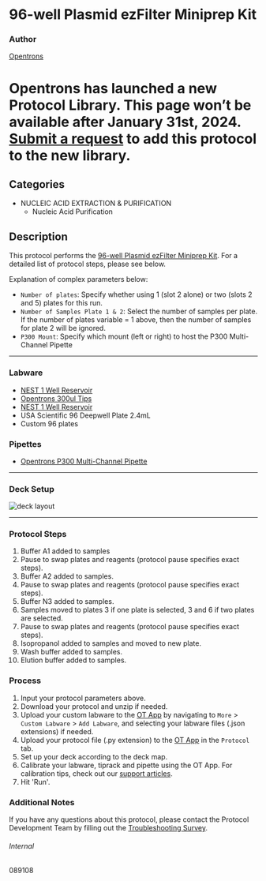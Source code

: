 # 96-well Plasmid ezFilter Miniprep Kit

### Author
[Opentrons](https://opentrons.com/)


# Opentrons has launched a new Protocol Library. This page won’t be available after January 31st, 2024. [Submit a request](https://docs.google.com/forms/d/e/1FAIpQLSdYYp9QCKow4nn0KlCVsMS3HX0eJ0N9O7-erajKvcpT0lWbSg/viewform) to add this protocol to the new library.

## Categories
* NUCLEIC ACID EXTRACTION & PURIFICATION
	* Nucleic Acid Purification

## Description
This protocol performs the [96-well Plasmid ezFilter Miniprep Kit](https://www.bioland-sci.com/index.php?main_page=product_info&products_id=137&zenid=6d2c9844db2a12e37e573e104fedbba5). For a detailed list of protocol steps, please see below.

Explanation of complex parameters below:
* `Number of plates`: Specify whether using 1 (slot 2 alone) or two (slots 2 and 5) plates for this run.
* `Number of Samples Plate 1 & 2`: Select the number of samples per plate. If the number of plates variable = 1 above, then the number of samples for plate 2 will be ignored.
* `P300 Mount`: Specify which mount (left or right) to host the P300 Multi-Channel Pipette

---

### Labware
* [NEST 1 Well Reservoir](https://shop.opentrons.com/consumables/)
* [Opentrons 300ul Tips](https://shop.opentrons.com/consumables/)
* [NEST 1 Well Reservoir](https://shop.opentrons.com/consumables/)
* USA Scientific 96 Deepwell Plate 2.4mL
* Custom 96 plates


### Pipettes
* [Opentrons P300 Multi-Channel Pipette](https://opentrons.com/pipettes/)


---

### Deck Setup
![deck layout](https://opentrons-protocol-library-website.s3.amazonaws.com/custom-README-images/0a1784/Screen+Shot+2022-09-15+at+4.25.47+PM.png)

---

### Protocol Steps
1. Buffer A1 added to samples
2. Pause to swap plates and reagents (protocol pause specifies exact steps).
3. Buffer A2 added to samples.
4. Pause to swap plates and reagents (protocol pause specifies exact steps).
5. Buffer N3 added to samples.
6. Samples moved to plates 3 if one plate is selected, 3 and 6 if two plates are selected.
7. Pause to swap plates and reagents (protocol pause specifies exact steps).
8. Isopropanol added to samples and moved to new plate.
9. Wash buffer added to samples.
10. Elution buffer added to samples.

### Process
1. Input your protocol parameters above.
2. Download your protocol and unzip if needed.
3. Upload your custom labware to the [OT App](https://opentrons.com/ot-app) by navigating to `More` > `Custom Labware` > `Add Labware`, and selecting your labware files (.json extensions) if needed.
4. Upload your protocol file (.py extension) to the [OT App](https://opentrons.com/ot-app) in the `Protocol` tab.
5. Set up your deck according to the deck map.
6. Calibrate your labware, tiprack and pipette using the OT App. For calibration tips, check out our [support articles](https://support.opentrons.com/en/collections/1559720-guide-for-getting-started-with-the-ot-2).
7. Hit 'Run'.

### Additional Notes
If you have any questions about this protocol, please contact the Protocol Development Team by filling out the [Troubleshooting Survey](https://protocol-troubleshooting.paperform.co/).

###### Internal
089108
